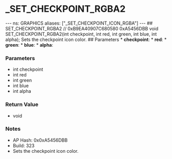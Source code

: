 # _SET_CHECKPOINT_RGBA2

--- ns: GRAPHICS aliases: ["_SET_CHECKPOINT_ICON_RGBA"] --- ## SET_CHECKPOINT_RGBA2  // 0xB9EA40907C680580 0xA5456DBB void SET_CHECKPOINT_RGBA2(int checkpoint, int red, int green, int blue, int alpha);  Sets the checkpoint icon color.  ## Parameters * **checkpoint**: * **red**: * **green**: * **blue**: * **alpha**:

### Parameters
* int checkpoint
* int red
* int green
* int blue
* int alpha

### Return Value
* void

### Notes
* AP Hash: 0x0xA5456DBB
* Build: 323
* Sets the checkpoint icon color.

